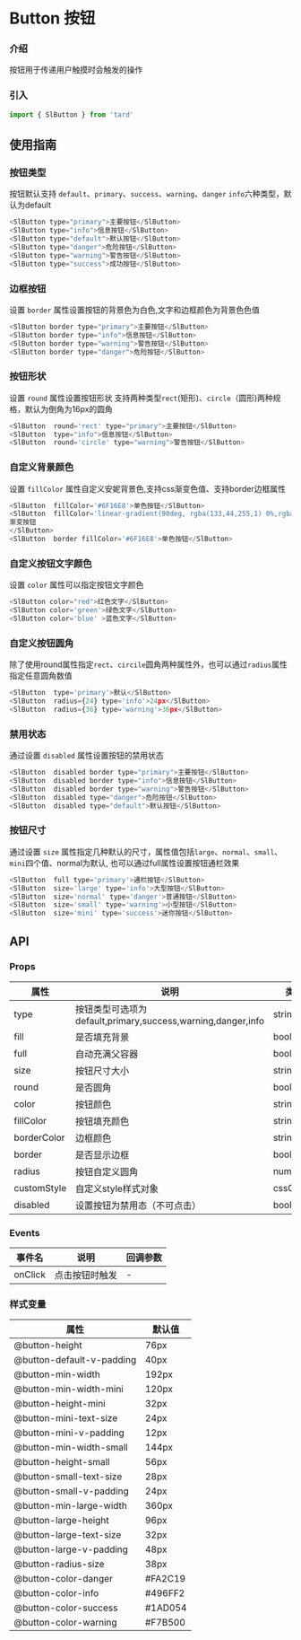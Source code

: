 # Button 按钮
### 介绍
按钮用于传递用户触摸时会触发的操作
### 引入
```js
import { SlButton } from 'tard'
```

## 使用指南
### 按钮类型
按钮默认支持 `default`、`primary`、`success`、`warning`、`danger` `info`六种类型，默认为default
```js
<SlButton type="primary">主要按钮</SlButton>
<SlButton type="info">信息按钮</SlButton>
<SlButton type="default">默认按钮</SlButton>
<SlButton type="danger">危险按钮</SlButton>
<SlButton type="warning">警告按钮</SlButton>
<SlButton type="success">成功按钮</SlButton>
```
### 边框按钮
设置 `border` 属性设置按钮的背景色为白色,文字和边框颜色为背景色色值
```js
<SlButton border type="primary">主要按钮</SlButton>
<SlButton border type="info">信息按钮</SlButton>
<SlButton border type="warning">警告按钮</SlButton>
<SlButton border type="danger">危险按钮</SlButton>
```
### 按钮形状
设置 `round` 属性设置按钮形状 支持两种类型`rect`(矩形)、`circle`（圆形)两种规格，默认为倒角为16px的圆角
```js
<SlButton  round='rect' type="primary">主要按钮</SlButton>
<SlButton  type="info">信息按钮</SlButton>
<SlButton  round='circle' type="warning">警告按钮</SlButton>
```

### 自定义背景颜色
设置 `fillColor` 属性自定义安妮背景色,支持css渐变色值、支持border边框属性
```js
<SlButton  fillColor='#6F16E8'>单色按钮</SlButton>
<SlButton  fillColor='linear-gradient(90deg, rgba(133,44,255,1) 0%,rgba(97,16,206,1) 100%)'>
渐变按钮
</SlButton>
<SlButton  border fillColor='#6F16E8'>单色按钮</SlButton>
```
### 自定义按钮文字颜色
设置 `color` 属性可以指定按钮文字颜色
```js
<SlButton color="red">红色文字</SlButton>
<SlButton color='green'>绿色文字</SlButton>
<SlButton color='blue' >蓝色文字</SlButton>
```
### 自定义按钮圆角
除了使用round属性指定`rect`、`circile`圆角两种属性外，也可以通过`radius`属性指定任意圆角数值
```js
<SlButton  type='primary'>默认</SlButton>
<SlButton  radius={24} type='info'>24px</SlButton>
<SlButton  radius={36} type='warning'>36px</SlButton>
```

### 禁用状态
通过设置 `disabled` 属性设置按钮的禁用状态
```js
<SlButton  disabled border type="primary">主要按钮</SlButton>
<SlButton  disabled border type="info">信息按钮</SlButton>
<SlButton  disabled border type="warning">警告按钮</SlButton>
<SlButton  disabled type="danger">危险按钮</SlButton>
<SlButton  disabled type="default">默认按钮</SlButton>
```

### 按钮尺寸
通过设置 `size` 属性指定几种默认的尺寸，属性值包括`large`、`normal`、`small`、`mini`四个值、normal为默认,
也可以通过full属性设置按钮通栏效果
```js
<SlButton  full type='primary'>通栏按钮</SlButton>
<SlButton  size='large' type='info'>大型按钮</SlButton>
<SlButton  size='normal' type='danger'>普通按钮</SlButton>
<SlButton  size='small' type='warning'>小型按钮</SlButton>
<SlButton  size='mini' type='success'>迷你按钮</SlButton>
```

## API
### Props
|  属性   | 说明  | 类型 | 默认值 |
|  ----  | ----  | ---- | ---- |
| type | 按钮类型可选项为 default,primary,success,warning,danger,info| string | default |
| fill | 是否填充背景 | boolean | false |
| full | 自动充满父容器 | boolean | false|
| size | 按钮尺寸大小 | string | - |
| round | 是否圆角 | boolean | false|
| color | 按钮颜色 | string | - | 
| fillColor | 按钮填充颜色 | string | - |
| borderColor | 边框颜色 | string | - |
| border | 是否显示边框 | boolean | false |
| radius | 按钮自定义圆角 | number | - |
| customStyle | 自定义style样式对象 | cssObject | {} |
| disabled | 设置按钮为禁用态（不可点击） | boolean | false |

### Events
|  事件名   | 说明  | 回调参数 | 
|  ----  | ----  | ---- | 
| onClick | 点击按钮时触发 | - | 


### 样式变量
|  属性   | 默认值 |
|  ----  | ---- |
| @button-height | 76px |
| @button-default-v-padding | 40px |
| @button-min-width | 192px |
| @button-min-width-mini | 120px |
| @button-height-mini | 32px |
| @button-mini-text-size | 24px |
| @button-mini-v-padding | 12px |
| @button-min-width-small | 144px |
| @button-height-small | 56px |
| @button-small-text-size | 28px |
| @button-small-v-padding | 24px |
| @button-min-large-width | 360px |
| @button-large-height | 96px |
| @button-large-text-size | 32px |
| @button-large-v-padding | 48px |
| @button-radius-size | 38px |
| @button-color-danger | #FA2C19 |
| @button-color-info | #496FF2 |
| @button-color-success | #1AD054 |
| @button-color-warning | #F7B500 |


